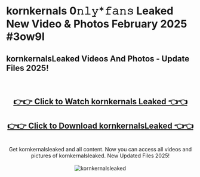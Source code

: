 # kornkernals 0𝚗𝚕𝚢*𝚏𝚊𝚗𝚜 Leaked New Video & Photos February 2025 #3ow9l

<h2>kornkernalsLeaked Videos And Photos - Update Files 2025!</h2>
<br>
<div align="center">
<h2><a href="https://mediaupload.pro?title=kornkernals&ref=11F" rel="nofollow">👉👉 Click to Watch kornkernals Leaked 👈👈</a></h2>
<h2><a href="https://mediaupload.pro?title=kornkernals&ref=11F" rel="nofollow">👉👉 Click to Download kornkernalsLeaked 👈👈</a></h2>
<br>
Get kornkernalsleaked and all content. Now you can access all videos and pictures of kornkernalsleaked. New Updated Files 2025!
<br>
<br>
<a href="https://mediaupload.pro?title=kornkernals&ref=11F" rel="nofollow" data-target="animated-image.originalLink"><img src="https://i.ibb.co/Gkj2r4b/banner.png" alt="kornkernalsleaked" style="max-width: 100%; display: inline-block;" data-target="animated-image.originalImage"></a>
</div>
<br>

